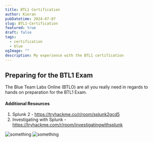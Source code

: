 ```yaml
---
title: BTL1 Certification
author: Kieran
pubDatetime: 2024-07-07
slug: BTL1-Certification
featured: true
draft: false
tags:
  - certification
  - blue
ogImage: ""
description: My experience with the BTL1 certification
---
```


## Preparing for the BTL1 Exam

The Blue Team Labs Online (BTLO) are all you really need in regards to hands on preparation for the BTL1 Exam.

#### Additional Resources

1. Splunk 2 - https://tryhackme.co/r/room/splunk2gcd5
2. Investigating with Splunk - https://tryhackme.com/r/room/investigatingwithsplunk


![something](@assets/images/btl1-score.png)
![something](@assets/images/blue-team-certificate.png)
